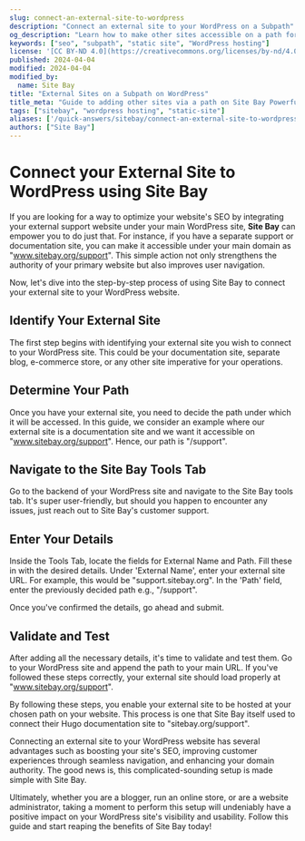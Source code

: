 ```yaml
---
slug: connect-an-external-site-to-wordpress
description: "Connect an external site to your WordPress on a Subpath"
og_description: "Learn how to make other sites accessible on a path for better SEO"
keywords: ["seo", "subpath", "static site", "WordPress hosting"]
license: '[CC BY-ND 4.0](https://creativecommons.org/licenses/by-nd/4.0)'
published: 2024-04-04
modified: 2024-04-04
modified_by:
  name: Site Bay
title: "External Sites on a Subpath on WordPress"
title_meta: "Guide to adding other sites via a path on Site Bay Powerful WordPress Hosting"
tags: ["sitebay", "wordpress hosting", "static-site"]
aliases: ['/quick-answers/sitebay/connect-an-external-site-to-wordpress']
authors: ["Site Bay"]
---
```

# Connect your External Site to WordPress using Site Bay

If you are looking for a way to optimize your website's SEO by integrating your external support website under your main WordPress site, **Site Bay** can empower you to do just that. For instance, if you have a separate support or documentation site, you can make it accessible under your main domain as "www.sitebay.org/support". This simple action not only strengthens the authority of your primary website but also improves user navigation. 

Now, let's dive into the step-by-step process of using Site Bay to connect your external site to your WordPress website.

## Identify Your External Site

The first step begins with identifying your external site you wish to connect to your WordPress site. This could be your documentation site, separate blog, e-commerce store, or any other site imperative for your operations.

## Determine Your Path

Once you have your external site, you need to decide the path under which it will be accessed. In this guide, we consider an example where our external site is a documentation site and we want it accessible on "www.sitebay.org/support". Hence, our path is "/support".

## Navigate to the Site Bay Tools Tab

Go to the backend of your WordPress site and navigate to the Site Bay tools tab. It's super user-friendly, but should you happen to encounter any issues, just reach out to Site Bay's customer support.

## Enter Your Details

Inside the Tools Tab, locate the fields for External Name and Path. Fill these in with the desired details. Under 'External Name', enter your external site URL. For example, this would be "support.sitebay.org". In the 'Path' field, enter the previously decided path e.g., "/support". 

Once you've confirmed the details, go ahead and submit. 

## Validate and Test

After adding all the necessary details, it's time to validate and test them. Go to your WordPress site and append the path to your main URL. If you've followed these steps correctly, your external site should load properly at "www.sitebay.org/support".

By following these steps, you enable your external site to be hosted at your chosen path on your website. This process is one that Site Bay itself used to connect their Hugo documentation site to "sitebay.org/support". 

Connecting an external site to your WordPress website has several advantages such as boosting your site's SEO, improving customer experiences through seamless navigation, and enhancing your domain authority. The good news is, this complicated-sounding setup is made simple with Site Bay. 

Ultimately, whether you are a blogger, run an online store, or are a website administrator, taking a moment to perform this setup will undeniably have a positive impact on your WordPress site's visibility and usability. Follow this guide and start reaping the benefits of Site Bay today!